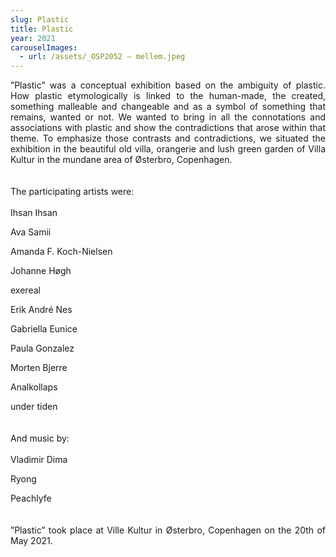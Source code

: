 ```yaml
---
slug: Plastic
title: Plastic
year: 2021
carouselImages:
  - url: /assets/_OSP2052 – mellem.jpeg
---
```

<p style="text-align: justify">”Plastic” was a conceptual exhibition based on the ambiguity of plastic. How plastic etymologically is linked to the human-made, the created, something malleable and changeable and as a symbol of something that remains, wanted or not. We wanted to bring in all the connotations and associations with plastic and show the contradictions that arose within that theme. To emphasize those contrasts and contradictions, we situated the exhibition in the beautiful old villa, orangerie and lush green garden of Villa Kultur in the mundane area of Østerbro, Copenhagen.<br><br><br>The participating artists were:<br><br>Ihsan Ihsan</p><p style="text-align: justify">Ava Samii</p><p style="text-align: justify">Amanda F. Koch-Nielsen</p><p style="text-align: justify">Johanne Høgh</p><p style="text-align: justify">exereal</p><p style="text-align: justify">Erik André Nes</p><p style="text-align: justify">Gabriella Eunice</p><p style="text-align: justify">Paula Gonzalez</p><p style="text-align: justify">Morten Bjerre</p><p style="text-align: justify">Analkollaps</p><p style="text-align: justify">under tiden<br><br><br>And music by:<br><br>Vladimir Dima</p><p style="text-align: justify">Ryong</p><p style="text-align: justify">Peachlyfe<br><br><br>”Plastic” took place at Ville Kultur in Østerbro, Copenhagen on the 20th of May 2021.</p>